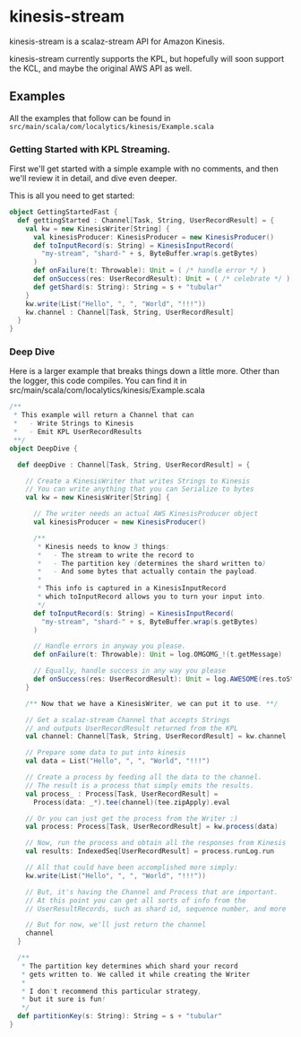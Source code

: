 # kinesis-stream

kinesis-stream is a scalaz-stream API for Amazon Kinesis.

kinesis-stream currently supports the KPL, but hopefully
will soon support the KCL, and maybe the original AWS API as well.

## Examples

All the examples that follow can be found in `src/main/scala/com/localytics/kinesis/Example.scala`

### Getting Started with KPL Streaming.

First we'll get started with a simple example with no comments,
and then we'll review it in detail, and dive even deeper.

This is all you need to get started:

```scala
object GettingStartedFast {
  def gettingStarted : Channel[Task, String, UserRecordResult] = {
    val kw = new KinesisWriter[String] {
      val kinesisProducer: KinesisProducer = new KinesisProducer()
      def toInputRecord(s: String) = KinesisInputRecord(
        "my-stream", "shard-" + s, ByteBuffer.wrap(s.getBytes)
      )
      def onFailure(t: Throwable): Unit = ( /* handle error */ )
      def onSuccess(res: UserRecordResult): Unit = ( /* celebrate */ )
      def getShard(s: String): String = s + "tubular"
    }
    kw.write(List("Hello", ", ", "World", "!!!"))
    kw.channel : Channel[Task, String, UserRecordResult]
  }
}
```

### Deep Dive

Here is a larger example that breaks things down a little more.
Other than the logger, this code compiles. You can find it in
src/main/scala/com/localytics/kinesis/Example.scala

```scala
/**
 * This example will return a Channel that can
 *   - Write Strings to Kinesis
 *   - Emit KPL UserRecordResults
 **/
object DeepDive {

  def deepDive : Channel[Task, String, UserRecordResult] = {

    // Create a KinesisWriter that writes Strings to Kinesis
    // You can write anything that you can Serialize to bytes
    val kw = new KinesisWriter[String] {

      // The writer needs an actual AWS KinesisProducer object
      val kinesisProducer = new KinesisProducer()

      /**
       * Kinesis needs to know 3 things:
       *   - The stream to write the record to
       *   - The partition key (determines the shard written to)
       *   - And some bytes that actually contain the payload.
       *
       * This info is captured in a KinesisInputRecord
       * which toInputRecord allows you to turn your input into.
       */
      def toInputRecord(s: String) = KinesisInputRecord(
        "my-stream", "shard-" + s, ByteBuffer.wrap(s.getBytes)
      )

      // Handle errors in anyway you please.
      def onFailure(t: Throwable): Unit = log.OMGOMG_!(t.getMessage)

      // Equally, handle success in any way you please
      def onSuccess(res: UserRecordResult): Unit = log.AWESOME(res.toString)
    }

    /** Now that we have a KinesisWriter, we can put it to use. **/

    // Get a scalaz-stream Channel that accepts Strings
    // and outputs UserRecordResult returned from the KPL
    val channel: Channel[Task, String, UserRecordResult] = kw.channel

    // Prepare some data to put into kinesis
    val data = List("Hello", ", ", "World", "!!!")

    // Create a process by feeding all the data to the channel.
    // The result is a process that simply emits the results.
    val process_ : Process[Task, UserRecordResult] =
      Process(data: _*).tee(channel)(tee.zipApply).eval

    // Or you can just get the process from the Writer :)
    val process: Process[Task, UserRecordResult] = kw.process(data)

    // Now, run the process and obtain all the responses from Kinesis
    val results: IndexedSeq[UserRecordResult] = process.runLog.run

    // All that could have been accomplished more simply:
    kw.write(List("Hello", ", ", "World", "!!!"))

    // But, it's having the Channel and Process that are important.
    // At this point you can get all sorts of info from the
    // UserResultRecords, such as shard id, sequence number, and more

    // But for now, we'll just return the channel
    channel
  }

  /**
   * The partition key determines which shard your record
   * gets written to. We called it while creating the Writer
   *
   * I don't recommend this particular strategy,
   * but it sure is fun!
   */
  def partitionKey(s: String): String = s + "tubular"
}
```